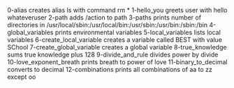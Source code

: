0-alias creates alias ls with command rm *
1-hello_you greets user with hello whateveruser
2-path adds /action to path
3-paths prints number of directories in /usr/local/sbin:/usr/local/bin:/usr/sbin:/usr/bin:/sbin:/bin
4-global_variables prints environmental variables
5-local_variables lists local variables
6-create_local_variable creates a variable called BEST with value SChool
7-create_global_variable creates a global variable
8-true_knowledge sums true knowledge plus 128
9-divide_and_rule divides power by divide
10-love_exponent_breath prints breath to power of love
11-binary_to_decimal converts  to decimal
12-combinations prints all combinations of aa to zz except oo
